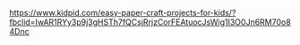 
https://www.kidpid.com/easy-paper-craft-projects-for-kids/?fbclid=IwAR1RYy3p9j3gHSTh7fQCsjRrjzCorFEAtuocJsWig1I3O0Jn6RM70o84Dnc

